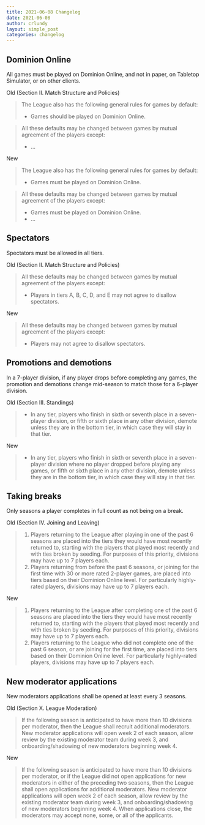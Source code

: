 ```yaml
---
title: 2021-06-08 Changelog
date: 2021-06-08
author: crlundy
layout: simple_post
categories: changelog
---
```

## Dominion Online
All games must be played on Dominion Online, and not in paper, on Tabletop Simulator, or on other clients.

Old (Section II. Match Structure and Policies)
> The League also has the following general rules for games by default:
> * Games should be played on Dominion Online.

> All these defaults may be changed between games by mutual agreement of the players except:
> * ...

New
> The League also has the following general rules for games by default:
> * Games must be played on Dominion Online.

> All these defaults may be changed between games by mutual agreement of the players except:
> * Games must be played on Dominion Online.
> * ...


## Spectators
Spectators must be allowed in all tiers.

Old (Section II. Match Structure and Policies)
> All these defaults may be changed between games by mutual agreement of the players except:
> * Players in tiers A, B, C, D, and E may not agree to disallow spectators.

New
> All these defaults may be changed between games by mutual agreement of the players except:
> * Players may not agree to disallow spectators.


## Promotions and demotions
In a 7-player division, if any player drops before completing any games, the promotion and demotions change mid-season to match those for a 6-player division.

Old (Section III. Standings)
> * In any tier, players who finish in sixth or seventh place in a seven-player division, or fifth or sixth place in any other division, demote unless they are in the bottom tier, in which case they will stay in that tier.

New
> * In any tier, players who finish in sixth or seventh place in a seven-player division where no player dropped before playing any games, or fifth or sixth place in any other division, demote unless they are in the bottom tier, in which case they will stay in that tier.


## Taking breaks
Only seasons a player completes in full count as not being on a break.

Old (Section IV. Joining and Leaving)
> 1. Players returning to the League after playing in one of the past 6 seasons are placed into the tiers they would have most recently returned to, starting with the players that played most recently and with ties broken by seeding. For purposes of this priority, divisions may have up to 7 players each.
> 2. Players returning from before the past 6 seasons, or joining for the first time with 30 or more rated 2-player games, are placed into tiers based on their Dominion Online level. For particularly highly-rated players, divisions may have up to 7 players each.

New
> 1. Players returning to the League after completing one of the past 6 seasons are placed into the tiers they would have most recently returned to, starting with the players that played most recently and with ties broken by seeding. For purposes of this priority, divisions may have up to 7 players each.
> 2. Players returning to the League who did not complete one of the past 6 season, or are joining for the first time, are placed into tiers based on their Dominion Online level. For particularly highly-rated players, divisions may have up to 7 players each.


## New moderator applications
New moderators applications shall be opened at least every 3 seasons.

Old (Section X. League Moderation)
> If the following season is anticipated to have more than 10 divisions per moderator, then the League shall recruit additional moderators. New moderator applications will open week 2 of each season, allow review by the existing moderator team during week 3, and onboarding/shadowing of new moderators beginning week 4.

New
> If the following season is anticipated to have more than 10 divisions per moderator, or if the League did not open applications for new moderators in either of the preceding two seasons, then the League shall open applications for additional moderators. New moderator applications will open week 2 of each season, allow review by the existing moderator team during week 3, and onboarding/shadowing of new moderators beginning week 4. When applications close, the moderators may accept none, some, or all of the applicants.

